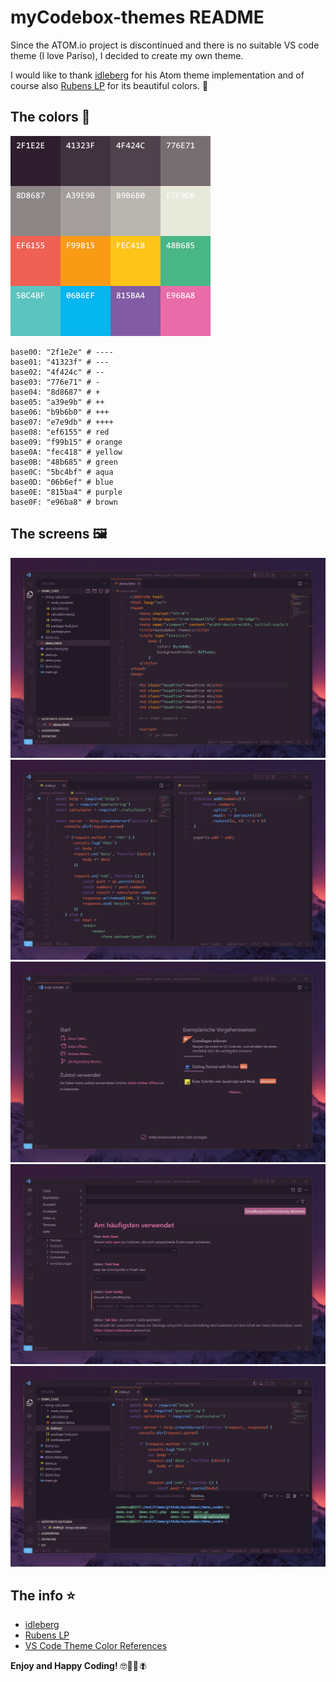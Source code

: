 # myCodebox-themes README

Since the ATOM.io project is discontinued and there is no suitable VS code theme (I love Paríso), I decided to create my own theme.

I would like to thank [idleberg](https://github.com/idleberg/atom-paraiso-dark) for his Atom theme implementation and of course also [Rubens LP](https://www.rubenslp.com.br/) for its beautiful colors. 👋


## The colors 🌈

![Drag Racing](./src/colors.png)

```
base00: "2f1e2e" # ----
base01: "41323f" # ---
base02: "4f424c" # --
base03: "776e71" # -
base04: "8d8687" # +
base05: "a39e9b" # ++
base06: "b9b6b0" # +++
base07: "e7e9db" # ++++
base08: "ef6155" # red
base09: "f99b15" # orange
base0A: "fec418" # yellow
base0B: "48b685" # green
base0C: "5bc4bf" # aqua
base0D: "06b6ef" # blue
base0E: "815ba4" # purple
base0F: "e96ba8" # brown
```


## The screens 🖼️

![Theme 01](./src/theme_01.jpg)
![Theme 02](./src/theme_02.jpg)
![Theme 03](./src/theme_03.jpg)
![Theme 04](./src/theme_04.jpg)
![Theme 05](./src/theme_05.jpg)


## The info ⭐

* [idleberg](https://github.com/idleberg/atom-paraiso-dark)
* [Rubens LP](https://www.rubenslp.com.br/)
* [VS Code Theme Color References](https://code.visualstudio.com/api/references/theme-color)

**Enjoy and Happy Coding!** 🤓🐞🐛🪰
